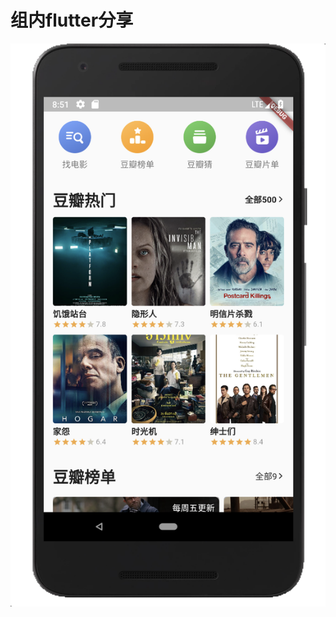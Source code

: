 # 组内flutter分享
<p float="left">
<img src="https://github.com/shadow12138/FlutterShare/blob/master/result/result.png" alt="drawing" width="600"/>
</p>

